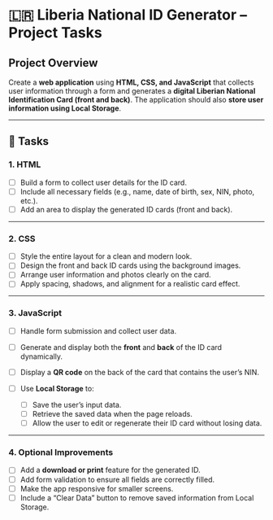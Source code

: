 # 🇱🇷 Liberia National ID Generator – Project Tasks

## Project Overview

Create a **web application** using **HTML, CSS, and JavaScript** that collects user information through a form and generates a **digital Liberian National Identification Card (front and back)**.
The application should also **store user information using Local Storage**.

---

## 🧱 Tasks

### 1. HTML

* [ ] Build a form to collect user details for the ID card.
* [ ] Include all necessary fields (e.g., name, date of birth, sex, NIN, photo, etc.).
* [ ] Add an area to display the generated ID cards (front and back).

---

### 2. CSS

* [ ] Style the entire layout for a clean and modern look.
* [ ] Design the front and back ID cards using the background images.
* [ ] Arrange user information and photos clearly on the card.
* [ ] Apply spacing, shadows, and alignment for a realistic card effect.

---

### 3. JavaScript

* [ ] Handle form submission and collect user data.
* [ ] Generate and display both the **front** and **back** of the ID card dynamically.
* [ ] Display a **QR code** on the back of the card that contains the user’s NIN.
* [ ] Use **Local Storage** to:

  * [ ] Save the user’s input data.
  * [ ] Retrieve the saved data when the page reloads.
  * [ ] Allow the user to edit or regenerate their ID card without losing data.

---

### 4. Optional Improvements

* [ ] Add a **download or print** feature for the generated ID.
* [ ] Add form validation to ensure all fields are correctly filled.
* [ ] Make the app responsive for smaller screens.
* [ ] Include a “Clear Data” button to remove saved information from Local Storage.
